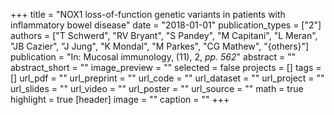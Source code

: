 +++
title = "NOX1 loss-of-function genetic variants in patients with inflammatory bowel disease"
date = "2018-01-01"
publication_types = ["2"]
authors = ["T Schwerd", "RV Bryant", "S Pandey", "M Capitani", "L Meran", "JB Cazier", "J Jung", "K Mondal", "M Parkes", "CG Mathew", "{others}"]
publication = "In: Mucosal immunology, (11), 2, _pp. 562_"
abstract = ""
abstract_short = ""
image_preview = ""
selected = false
projects = []
tags = []
url_pdf = ""
url_preprint = ""
url_code = ""
url_dataset = ""
url_project = ""
url_slides = ""
url_video = ""
url_poster = ""
url_source = ""
math = true
highlight = true
[header]
image = ""
caption = ""
+++
